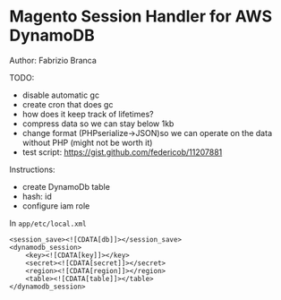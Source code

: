 # Magento Session Handler for AWS DynamoDB

Author: Fabrizio Branca

TODO:
* disable automatic gc
* create cron that does gc
* how does it keep track of lifetimes?
* compress data so we can stay below 1kb
* change format (PHPserialize->JSON)so we can operate on the data without PHP (might not be worth it)
* test script: https://gist.github.com/federicob/11207881

Instructions:
* create DynamoDb table 
* hash: id
* configure iam role

In `app/etc/local.xml`
```
<session_save><![CDATA[db]]></session_save>
<dynamodb_session>
    <key><![CDATA[key]]></key>
    <secret><![CDATA[secret]]></secret>
    <region><![CDATA[region]]></region>
    <table><![CDATA[table]]></table>
</dynamodb_session>
```